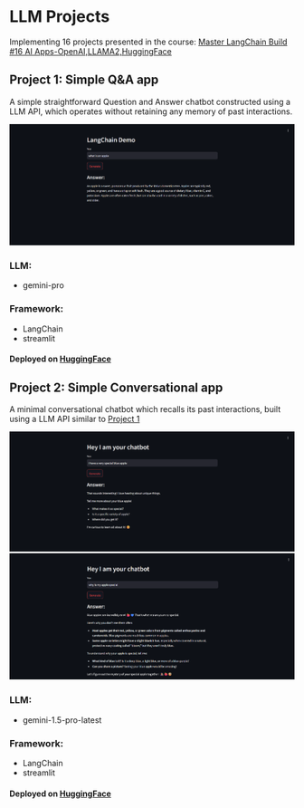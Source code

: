 # LLM Projects

Implementing 16 projects presented in the course: [Master LangChain Build #16 AI Apps-OpenAI,LLAMA2,HuggingFace](https://www.udemy.com/course/learn-langchain-go-from-zero-to-hero-build-ai-apps)


## Project 1: Simple Q&A app
A simple straightforward Question and Answer chatbot constructed using a LLM API, which operates without retaining any memory of past interactions.

![alt text](project1/image.png)

### LLM: 
+ gemini-pro

### Framework:
+ LangChain
+ streamlit

#### Deployed on [HuggingFace](https://huggingface.co/)
## Project 2: Simple Conversational app
A minimal conversational chatbot which recalls its past interactions, built using a LLM API similar to [Project 1](#project-1-simple-qa-app)

![alt text](project2/image1.png)
![alt text](project2/image2.png)

### LLM: 
+ gemini-1.5-pro-latest

### Framework:
+ LangChain
+ streamlit

#### Deployed on [HuggingFace](https://huggingface.co/)
